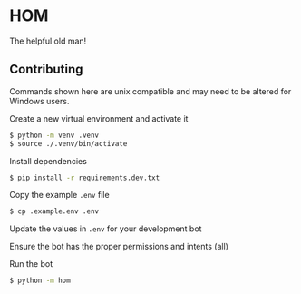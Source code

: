 # HOM

The helpful old man!

## Contributing

Commands shown here are unix compatible and may need to be altered for Windows users.

Create a new virtual environment and activate it

```bash
$ python -m venv .venv
$ source ./.venv/bin/activate
```

Install dependencies

```bash
$ pip install -r requirements.dev.txt
```

Copy the example `.env` file

```bash
$ cp .example.env .env
```

Update the values in `.env` for your development bot

Ensure the bot has the proper permissions and intents (all)

Run the bot

```bash
$ python -m hom
```
